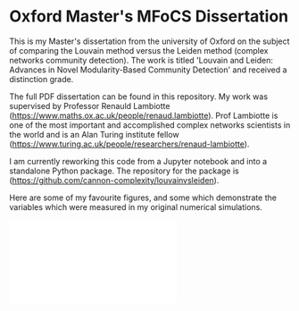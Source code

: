 # Oxford Master's MFoCS Dissertation

This is my Master's dissertation from the university of Oxford on the subject of comparing the Louvain method versus the Leiden method (complex networks community detection). The work is titled 'Louvain and Leiden: Advances in Novel Modularity-Based Community Detection' and received a distinction grade.

The full PDF dissertation can be found in this repository. My work was supervised by Professor Renauld Lambiotte (https://www.maths.ox.ac.uk/people/renaud.lambiotte). Prof Lambiotte is one of the most important and accomplished complex networks scientists in the world and is an Alan Turing institute fellow (https://www.turing.ac.uk/people/researchers/renaud-lambiotte). 


I am currently reworking this code from a Jupyter notebook and into a standalone Python package. The repository for the package is (https://github.com/cannon-complexity/louvainvsleiden).

Here are some of my favourite figures, and some which demonstrate the variables which were measured in my original numerical simulations. 

![Karate Club](14_oct_Karate_Figure.pdf)
